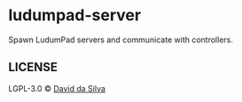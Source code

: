 # ludumpad-server

Spawn LudumPad servers and communicate with controllers.

## LICENSE

LGPL-3.0 © [David da Silva]

[David da Silva]: http://dasilvacont.in

